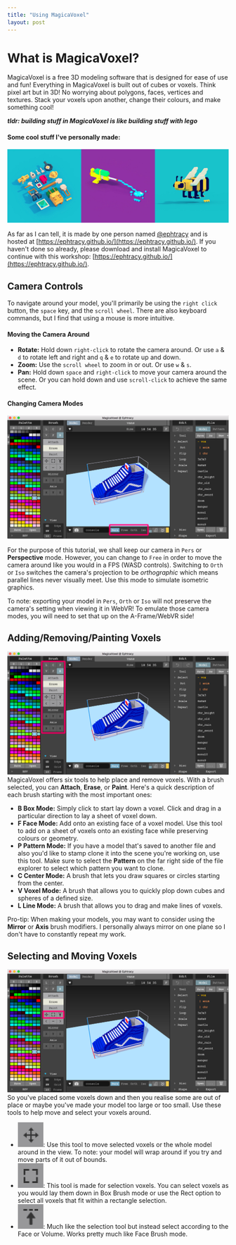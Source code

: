 ```yaml
---
title: "Using MagicaVoxel"
layout: post
---
```

# What is MagicaVoxel?
MagicaVoxel is a free 3D modeling software that is designed for ease of use and fun! Everything in MagicaVoxel is built out of cubes or voxels. Think pixel art but in 3D! No worrying about polygons, faces, vertices and textures. Stack your voxels upon another, change their colours, and make something cool!

_**tldr: building stuff in MagicaVoxel is like building stuff with lego**_

#### Some cool stuff I've personally made:
![Cool stuff I've made in MagicaVoxel](img/cool_stuff.png "Cool stuff I've made in MagicaVoxel")

As far as I can tell, it is made by one person named [@ephtracy](https://twitter.com/ephtracy) and is hosted at [https://ephtracy.github.io/](https://ephtracy.github.io/). If you haven't done so already, please download and install MagicaVoxel to continue with this workshop: [https://ephtracy.github.io/](https://ephtracy.github.io/).

## Camera Controls
To navigate around your model, you'll primarily be using the `right click` button, the `space` key, and the `scroll wheel`. There are also keyboard commands, but I find that using a mouse is more intuitive. 

#### Moving the Camera Around
* **Rotate:** Hold down `right-click` to rotate the camera around. Or use `a` & `d` to rotate left and right and `q` & `e` to rotate up and down. 
* **Zoom:** Use the `scroll wheel` to zoom in or out. Or use `w` & `s`. 
* **Pan:** Hold down `space` and `right-click` to move your camera around the scene. Or you can hold down and use `scroll-click` to achieve the same effect. 

#### Changing Camera Modes
![Camera modes](img/camera_mode.png "Camera modes")

For the purpose of this tutorial, we shall keep our camera in `Pers` or **Perspective** mode. However, you can change to `Free` in order to move the camera around like you would in a FPS (WASD controls). Switching to `Orth` or `Iso` switches the camera's projection to be _orthographic_ which means parallel lines never visually meet. Use this mode to simulate isometric graphics. 

To note: exporting your model in `Pers`, `Orth` or `Iso` will not preserve the camera's setting when viewing it in WebVR! To emulate those camera modes, you will need to set that up on the A-Frame/WebVR side!

## Adding/Removing/Painting Voxels
![Brushes](img/brushes.png "Brushes")
MagicaVoxel offers six tools to help place and remove voxels. With a brush selected, you can **Attach**, **Erase**, or **Paint**. Here's a quick description of each brush starting with the most important ones:

* **B Box Mode:** Simply click to start lay down a voxel. Click and drag in a particular direction to lay a sheet of voxel down.
* **F Face Mode:** Add onto an existing face of a voxel model. Use this tool to add on a sheet of voxels onto an existing face while preserving colours or geometry.
* **P Pattern Mode:** If you have a model that's saved to another file and also you'd like to stamp clone it into the scene you're working on, use this tool. Make sure to select the **Pattern** on the far right side of the file explorer to select which pattern you want to clone.
* **C Center Mode:** A brush that lets you draw squares or circles starting from the center.
* **V Voxel Mode:** A brush that allows you to quickly plop down cubes and spheres of a defined size.
* **L Line Mode:** A brush that allows you to drag and make lines of voxels.

Pro-tip: When making your models, you may want to consider using the **Mirror** or **Axis** brush modifiers. I personally always mirror on one plane so I don't have to constantly repeat my work. 

## Selecting and Moving Voxels
![Selecting voxels](img/selection_tool.png "Selecting voxels")
So you've placed some voxels down and then you realise some are out of place or maybe you've made your model too large or too small. Use these tools to help move and select your voxels around. 

* ![Move Icon](img/move_icon.png "Move Icon"): Use this tool to move selected voxels or the whole model around in the view. To note: your model will wrap around if you try and move parts of it out of bounds. 
* ![Selection Icon](img/selection_icon.png "Move Icon"): This tool is made for selection voxels. You can select voxels as you would lay them down in Box Brush mode or use the Rect option to select all voxels that fit within a rectangle selection.
* ![Region Icon](img/region_icon.png "Region Icon"): Much like the selection tool but instead select according to the Face or Volume. Works pretty much like Face Brush mode. 

